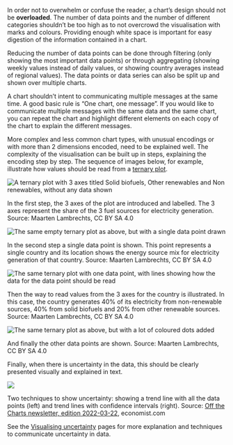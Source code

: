 In order not to overwhelm or confuse the reader, a chart’s design should not be **overloaded**. The number of data points and the number of different categories shouldn’t be too high as to not overcrowd the visualisation with marks and colours. Providing enough white space is important for easy digestion of the information contained in a chart.

Reducing the number of data points can be done through filtering (only showing the most important data points) or through aggregating (showing weekly values instead of daily values, or showing country averages instead of regional values). The data points or data series can also be split up and shown over multiple charts.

A chart shouldn’t intent to communicating multiple messages at the same time. A good basic rule is “One chart, one message”. If you would like to communicate multiple messages with the same data and the same chart, you can repeat the chart and highlight different elements on each copy of the chart to explain the different messages.

More complex and less common chart types, with unusual encodings or with more than 2 dimensions encoded, need to be explained well. The complexity of the visualisation can be built up in steps, explaining the encoding step by step. The sequence of images below, for example, illustrate how values should be read from a [ternary plot](https://en.wikipedia.org/wiki/Ternary_plot).

<p class='center'>
<img src='Making%20data%20visualisations%20understandable%20648d0f70b68446a19ed8c94e7ef74fc2/ternary-plot-1.png' alt='A ternary plot with 3 axes titled Solid biofuels, Other renewables and Non renewables, without any data shown' class='max-600' />
</p>

In the first step, the 3 axes of the plot are introduced and labelled. The 3 axes represent the share of the 3 fuel sources for electricity generation. Source: Maarten Lambrechts, CC BY SA 4.0

<p class='center'>
<img src='Making%20data%20visualisations%20understandable%20648d0f70b68446a19ed8c94e7ef74fc2/ternary-plot-2.png' alt='The same empty ternary plot as above, but with a single data point drawn' class='max-600' />
</p>

In the second step a single data point is shown. This point represents a single country and its location shows the energy source mix for electricity generation of that country. Source: Maarten Lambrechts, CC BY SA 4.0

<p class='center'>
<img src='Making%20data%20visualisations%20understandable%20648d0f70b68446a19ed8c94e7ef74fc2/ternary-plot-3.png' alt='The same ternary plot with one data point, with lines showing how the data for the data point should be read' class='max-600' />
</p>

Then the way to read values from the 3 axes for the country is illustrated. In this case, the country generates 40% of its electricity from non-renewable sources, 40% from solid biofuels and 20% from other renewable sources. Source: Maarten Lambrechts, CC BY SA 4.0

<p class='center'>
<img src='Making%20data%20visualisations%20understandable%20648d0f70b68446a19ed8c94e7ef74fc2/ternary-plot-4.png' alt='The same ternary plot as above, but with a lot of coloured dots added' class='max-600' />
</p>

And finally the other data points are shown. Source: Maarten Lambrechts, CC BY SA 4.0

Finally, when there is uncertainty in the data, this should be clearly presented visually and explained in text.

![ ](Making%20data%20visualisations%20understandable%20648d0f70b68446a19ed8c94e7ef74fc2/economist-trendline-confidence-intervals.png)

Two techniques to show uncertainty: showing a trend line with all the data points (left) and trend lines with confidence intervals (right). Source: [Off the Charts newsletter, edition 2022-03-22](https://view.e.economist.com/?qs=47ab3ac6d352c46ac7318d7ce367556de7dd947ad3a613a2d4dcb8792845728c3189c76ff24221ff1a77a68a44f1252997c6d0a7755aab10a081512f13b1d124399971df0256fc452f5bfacbc167e6b7), economist.com

See the <span class='internal-link'>[Visualising uncertainty](tag/visualising-uncertainty)</span> pages for more explanation and techniques to communicate uncertainty in data.